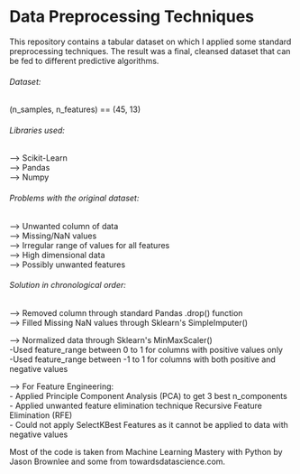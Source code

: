 # Data Preprocessing Techniques
This repository contains a tabular dataset on which I applied some standard preprocessing techniques. The result was a final, cleansed dataset that can be fed to different predictive algorithms.

###### Dataset: 
(n_samples, n_features) == (45, 13)  

###### Libraries used:  
--> Scikit-Learn  
--> Pandas  
--> Numpy  

###### Problems with the original dataset:  
--> Unwanted column of data  
--> Missing/NaN values  
--> Irregular range of values for all features  
--> High dimensional data  
--> Possibly unwanted features  

###### Solution in chronological order:  
--> Removed column through standard Pandas .drop() function  
--> Filled Missing NaN values through Sklearn's SimpleImputer()  

--> Normalized data through Sklearn's MinMaxScaler()  
	-Used feature_range between 0 to 1 for columns with positive values only  
	-Used feature_range between -1 to 1 for columns with both positive and negative values  
        
--> For Feature Engineering:  
	- Applied Principle Component Analysis (PCA) to get 3 best n_components  
	- Applied unwanted feature elimination technique Recursive Feature Elimination (RFE)  
	- Could not apply SelectKBest Features as it cannot be applied to data with negative values  

Most of the code is taken from Machine Learning Mastery with Python by Jason Brownlee and some from towardsdatascience.com.
